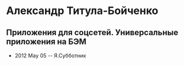 # Александр Титула-Бойченко

## Приложения для соцсетей. Универсальные приложения на БЭМ
- 2012 May 05 -- Я.Субботник    
